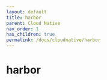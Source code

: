 ```yaml
---
layout: default
title: harbor
parent: Cloud Native
nav_order: 1
has_children: true
permalink: /docs/cloudnative/harbor
---
```


# harbor




